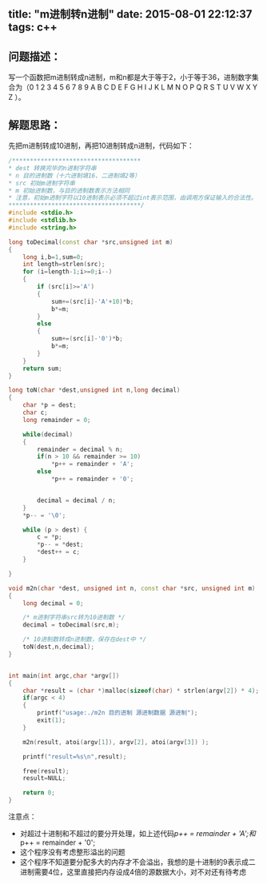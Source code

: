 title: "m进制转n进制"
date: 2015-08-01 22:12:37
tags: c++
---

## 问题描述：
写一个函数把m进制转成n进制，m和n都是大于等于2，小于等于36，进制数字集合为（0 1 2 3 4 5 6 7 8 9 A B C D E F G H I J K L M  N O P Q R S T U V W X Y Z ）。
<!-- more -->
## 解题思路：
先把m进制转成10进制，再把10进制转成n进制，代码如下：
``` cpp
/************************************
* dest 转换完毕的n进制字符串
* n 目的进制数（十六进制填16、二进制填2等）
* src 初始m进制字符串
* m 初始进制数，与目的进制数表示方法相同
* 注意，初始m进制字符以10进制表示必须不超过int表示范围，由调用方保证输入的合法性。
*************************************/
#include <stdio.h>
#include <stdlib.h>
#include <string.h>

long toDecimal(const char *src,unsigned int m)  
{     
	long i,b=1,sum=0;  
	int length=strlen(src);  
	for (i=length-1;i>=0;i--)  
	{  
		if (src[i]>='A')  
		{  
			sum+=(src[i]-'A'+10)*b;  
			b*=m;  
		}  
		else  
		{  
			sum+=(src[i]-'0')*b;  
			b*=m;  
		}  
	}  
	return sum;  
}  

long toN(char *dest,unsigned int n,long decimal)  
{
	char *p = dest;
	char c;
	long remainder = 0;

	while(decimal)  
	{
		remainder = decimal % n;
		if(n > 10 && remainder >= 10)  
			*p++ = remainder + 'A';
		else
			*p++ = remainder + '0';


		decimal = decimal / n;
	}  
	*p-- = '\0';

	while (p > dest) {
		c = *p;
		*p-- = *dest;
		*dest++ = c;
	}

}

void m2n(char *dest, unsigned int n, const char *src, unsigned int m)
{
	long decimal = 0;

	/* m进制字符串src转为10进制数 */
	decimal = toDecimal(src,m);

	/* 10进制数转成n进制数，保存在dest中 */
	toN(dest,n,decimal);
}


int main(int argc,char *argv[])
{
	char *result = (char *)malloc(sizeof(char) * strlen(argv[2]) * 4);
	if(argc < 4)
	{
		printf("usage:./m2n 目的进制 源进制数据 源进制");
		exit(1);
	}

	m2n(result, atoi(argv[1]), argv[2], atoi(argv[3]) );

	printf("result=%s\n",result);

	free(result);
	result=NULL;

	return 0;
}

```
注意点：
+ 对超过十进制和不超过的要分开处理，如上述代码*p++ = remainder + 'A';和*p++ = remainder + '0';
+ 这个程序没有考虑整形溢出的问题
+ 这个程序不知道要分配多大的内存才不会溢出，我想的是十进制的9表示成二进制需要4位，这里直接把内存设成4倍的源数据大小，对不对还有待考虑